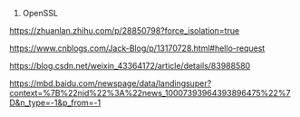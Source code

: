 

1. OpenSSL 

https://zhuanlan.zhihu.com/p/28850798?force_isolation=true

https://www.cnblogs.com/Jack-Blog/p/13170728.html#hello-request

https://blog.csdn.net/weixin_43364172/article/details/83988580

https://mbd.baidu.com/newspage/data/landingsuper?context=%7B%22nid%22%3A%22news_10007393964393896475%22%7D&n_type=-1&p_from=-1